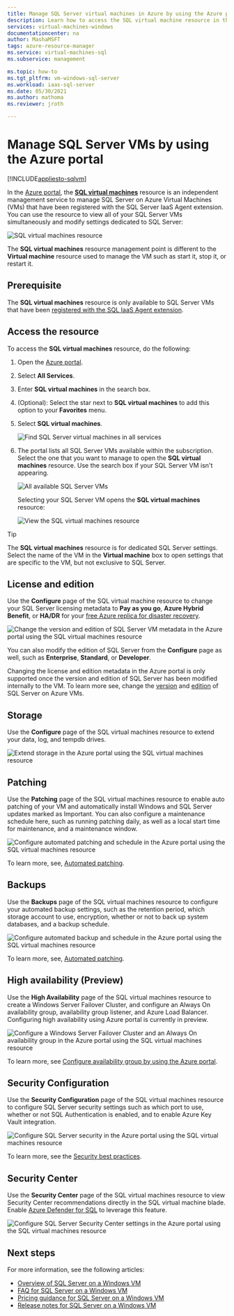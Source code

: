```yaml
---
title: Manage SQL Server virtual machines in Azure by using the Azure portal | Microsoft Docs
description: Learn how to access the SQL virtual machine resource in the Azure portal for a SQL Server VM hosted on Azure to modify SQL Server settings. 
services: virtual-machines-windows
documentationcenter: na
author: MashaMSFT
tags: azure-resource-manager
ms.service: virtual-machines-sql
ms.subservice: management

ms.topic: how-to
ms.tgt_pltfrm: vm-windows-sql-server
ms.workload: iaas-sql-server
ms.date: 05/30/2021
ms.author: mathoma
ms.reviewer: jroth

---
```

# Manage SQL Server VMs by using the Azure portal
[!INCLUDE[appliesto-sqlvm](../../includes/appliesto-sqlvm.md)]

In the [Azure portal](https://portal.azure.com), the [**SQL virtual machines**](https://portal.azure.com/#blade/HubsExtension/BrowseResource/resourceType/Microsoft.SqlVirtualMachine%2FSqlVirtualMachines) resource is an independent management service to manage SQL Server on Azure Virtual Machines (VMs) that have been registered with the SQL Server IaaS Agent extension. You can use the resource to view all of your SQL Server VMs simultaneously and modify settings dedicated to SQL Server: 

![SQL virtual machines resource](./media/manage-sql-vm-portal/sql-vm-manage.png)

The **SQL virtual machines** resource management point is different to the **Virtual machine** resource used to manage the VM such as start it, stop it, or restart it. 


## Prerequisite 

The **SQL virtual machines** resource is only available to SQL Server VMs that have been [registered with the SQL IaaS Agent extension](sql-agent-extension-manually-register-single-vm.md). 


## Access the resource

To access the **SQL virtual machines** resource, do the following:

1. Open the [Azure portal](https://portal.azure.com). 
1. Select **All Services**. 
1. Enter **SQL virtual machines** in the search box.
1. (Optional): Select the star next to **SQL virtual machines** to add this option to your **Favorites** menu. 
1. Select **SQL virtual machines**. 

   ![Find SQL Server virtual machines in all services](./media/manage-sql-vm-portal/sql-vm-search.png)

1. The portal lists all SQL Server VMs available within the subscription. Select the one that you want to manage to open the **SQL virtual machines** resource. Use the search box if your SQL Server VM isn't appearing. 

   ![All available SQL Server VMs](./media/manage-sql-vm-portal/all-sql-vms.png)

   Selecting your SQL Server VM opens the **SQL virtual machines** resource: 


   ![View the SQL virtual machines resource](./media/manage-sql-vm-portal/sql-vm-resource.png)

> [!TIP]
> The **SQL virtual machines** resource is for dedicated SQL Server settings. Select the name of the VM in the **Virtual machine** box to open settings that are specific to the VM, but not exclusive to SQL Server. 


## License and edition 

Use the **Configure** page of the SQL virtual machine resource to change your SQL Server licensing metadata to **Pay as you go**, **Azure Hybrid Benefit**, or **HA/DR** for your [free Azure replica for disaster recovery](business-continuity-high-availability-disaster-recovery-hadr-overview.md#free-dr-replica-in-azure).



![Change the version and edition of SQL Server VM metadata in the Azure portal using the SQL virtual machines resource](./media/manage-sql-vm-portal/sql-vm-license-edition.png)

You can also modify the edition of SQL Server from the **Configure** page as well, such as **Enterprise**, **Standard**, or **Developer**. 

Changing the license and edition metadata in the Azure portal is only supported once the version and edition of SQL Server has been modified internally to the VM. To learn more see, change the [version](change-sql-server-version.md) and [edition](change-sql-server-edition.md) of SQL Server on Azure VMs. 

## Storage 

Use the **Configure**  page of the SQL virtual machines resource to extend your data, log, and tempdb drives. 

![Extend storage in the Azure portal using the SQL virtual machines resource](./media/manage-sql-vm-portal/sql-vm-storage-configuration.png)

## Patching

Use the **Patching** page of the SQL virtual machines resource to enable auto patching of your VM and automatically install Windows and SQL Server updates marked as Important. You can also configure a maintenance schedule here, such as running patching daily, as well as a local start time for maintenance, and a maintenance window. 


![Configure automated patching and schedule in the Azure portal using the SQL virtual machines resource](./media/manage-sql-vm-portal/sql-vm-automated-patching.png)


To learn more, see, [Automated patching](automated-patching.md). 



## Backups

Use the **Backups** page of the SQL virtual machines resource to configure your automated backup settings, such as the retention period, which storage account to use, encryption, whether or not to back up system databases, and a backup schedule. 

![Configure automated backup and schedule in the Azure portal using the SQL virtual machines resource](./media/manage-sql-vm-portal/sql-vm-automated-backup.png)

To learn more, see, [Automated patching](automated-backup.md). 


## High availability (Preview)

Use the **High Availability** page of the SQL virtual machines resource to create a Windows Server Failover Cluster, and configure an Always On availability group, availability group listener, and Azure Load Balancer. Configuring high availability using Azure portal is currently in preview. 


![Configure a Windows Server Failover Cluster and an Always On availability group in the Azure portal using the SQL virtual machines resource](./media/manage-sql-vm-portal/sql-vm-high-availability.png)


To learn more, see [Configure availability group by using the Azure portal](availability-group-azure-portal-configure.md).

## Security Configuration 

Use the **Security Configuration** page of the SQL virtual machines resource to configure SQL Server security settings such as which port to use, whether or not SQL Authentication is enabled, and to enable Azure Key Vault integration. 

![Configure SQL Server security in the Azure portal using the SQL virtual machines resource](./media/manage-sql-vm-portal/sql-vm-security-configuration.png)

To learn more, see the [Security best practices](security-considerations-best-practices.md).


## Security Center 

Use the **Security Center** page of the SQL virtual machines resource to view Security Center recommendations directly in the SQL virtual machine blade. Enable [Azure Defender for SQL](../../../security-center/defender-for-sql-usage.md) to leverage this feature. 

![Configure SQL Server Security Center settings in the Azure portal using the SQL virtual machines resource](./media/manage-sql-vm-portal/sql-vm-security-center.png)


## Next steps

For more information, see the following articles: 

* [Overview of SQL Server on a Windows VM](sql-server-on-azure-vm-iaas-what-is-overview.md)
* [FAQ for SQL Server on a Windows VM](frequently-asked-questions-faq.yml)
* [Pricing guidance for SQL Server on a Windows VM](pricing-guidance.md)
* [Release notes for SQL Server on a Windows VM](doc-changes-updates-release-notes.md)


